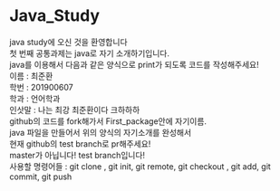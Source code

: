 # Java_Study
java study에 오신 것을 환영합니다   
첫 번째 공통과제는 java로 자기 소개하기입니다.   
java를 이용해서 다음과 같은 양식으로 print가 되도록 코드를 작성해주세요!   
이름 : 최준환   
학번 : 201900607   
학과 : 언어학과   
인삿말 : 나는 최강 최준환이다 크하하하   
github의 코드를 fork해가서 First_package안에 자기이름.   
java 파일을 만들어서 위의 양식의 자기소개를 완성해서   
현재 github의 test branch로 pr해주세요!   
master가 아닙니다! test branch입니다!   
사용할 명령어들 : git clone , git init, git remote, git checkout , git add, git commit, git push
